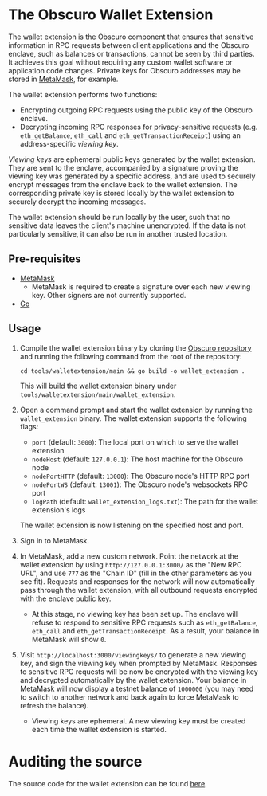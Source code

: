 # The Obscuro Wallet Extension

The wallet extension is the Obscuro component that ensures that sensitive information in RPC requests between client
applications and the Obscuro enclave, such as balances or transactions, cannot be seen by third parties. It
achieves this goal without requiring any custom wallet software or application code changes. Private keys for Obscuro
addresses may be stored in [MetaMask](https://metamask.io/), for example.

The wallet extension performs two functions:

* Encrypting outgoing RPC requests using the public key of the Obscuro enclave.
* Decrypting incoming RPC responses for privacy-sensitive requests (e.g. `eth_getBalance`, `eth_call` and
  `eth_getTransactionReceipt`) using an address-specific _viewing key_.

_Viewing keys_ are ephemeral public keys generated by the wallet extension. They are sent to the enclave, accompanied
by a signature proving the viewing key was generated by a specific address, and are used to securely encrypt messages
from the enclave back to the wallet extension. The corresponding private key is stored locally by the wallet extension
to securely decrypt the incoming messages.

The wallet extension should be run locally by the user, such that no sensitive data leaves the client's machine
unencrypted. If the data is not particularly sensitive, it can also be run in another trusted location.

## Pre-requisites

* [MetaMask](https://metamask.io/)
    * MetaMask is required to create a signature over each new viewing key. Other signers are not currently supported.
* [Go](https://go.dev/)

## Usage

1. Compile the wallet extension binary by cloning the [Obscuro repository](https://github.com/obscuronet/go-obscuro)
   and running the following command from the root of the repository:

   ```
   cd tools/walletextension/main && go build -o wallet_extension .
   ```

   This will build the wallet extension binary under `tools/walletextension/main/wallet_extension`.

2. Open a command prompt and start the wallet extension by running the `wallet_extension` binary. The wallet extension 
   supports the following flags:

   * `port` (default: `3000`): The local port on which to serve the wallet extension
   * `nodeHost` (default: `127.0.0.1`): The host machine for the Obscuro node
   * `nodePortHTTP` (default: `13000`): The Obscuro node's HTTP RPC port
   * `nodePortWS` (default: `13001`): The Obscuro node's websockets RPC port
   * `logPath` (default: `wallet_extension_logs.txt`): The path for the wallet extension's logs

   The wallet extension is now listening on the specified host and port.

3. Sign in to MetaMask.

4. In MetaMask, add a new custom network. Point the network at the wallet extension by using `http://127.0.0.1:3000/` as
   the "New RPC URL", and use `777` as the "Chain ID" (fill in the other parameters as you see fit). Requests and
   responses for the network will now automatically pass through the wallet extension, with all outbound requests
   encrypted with the enclave public key.

    * At this stage, no viewing key has been set up. The enclave will refuse to respond to sensitive RPC requests such
      as `eth_getBalance`, `eth_call` and `eth_getTransactionReceipt`. As a result, your balance in MetaMask will 
      show `0`.

5. Visit `http://localhost:3000/viewingkeys/` to generate a new viewing key, and sign the viewing key when prompted by
   MetaMask. Responses to sensitive RPC requests will be now be encrypted with the viewing key and decrypted
   automatically by the wallet extension. Your balance in MetaMask will now display a testnet balance of `1000000` (you 
   may need to switch to another network and back again to force MetaMask to refresh the balance).

    * Viewing keys are ephemeral. A new viewing key must be created each time the wallet extension is started.

# Auditing the source

The source code for the wallet extension can be found [here](https://github.com/obscuronet/go-obscuro/tree/main/tools/walletextension).
